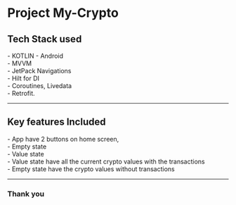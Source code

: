 # Project My-Crypto
<h2>Tech Stack used</h2>
 - KOTLIN - Android<br />
 - MVVM<br />
 - JetPack Navigations<br />
 - Hilt for DI<br />
 - Coroutines, Livedata<br />
 - Retrofit.<br />
 <hr />
 <h2>Key features Included </h2>
  - App have 2 buttons on home screen,<br />
    - Empty state<br />
    - Value state<br />
  - Value state have all the current crypto values with the transactions<br />
  - Empty state have the crypto values without transactions<br />
  
 <hr />
 <h3> Thank you </h3>
